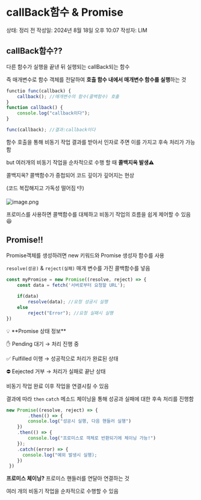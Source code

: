 # callBack함수 & Promise

상태: 정리 전
작성일: 2024년 8월 18일 오후 10:07
작성자: LIM

## callBack함수??

다른 함수가 실행을 끝낸 뒤 실행되는 callBack되는 함수

즉 매개변수로 함수 객체를 전달하여 **호출 함수 내에서 매개변수 함수를 실행**하는 것

```jsx
functio func(callback) { 
	callback(); //매개변수의 함수(콜백함수) 호출
}
function callback() {
	console.log("callback이다");
}

func(callback); //결과:callback이다
```

함수 호출을 통해 비동기 작업 결과를 받아서 인자로 주면 이를 가지고 후속 처리가 가능함

but 여러개의 비동기 작업을 순차적으로 수행 할 때 **콜백지옥 발생⚠️**

콜백지옥? 콜백함수가 중첩되어 코드 깊이가 깊어지는 현상 

(코드 복잡해지고 가독성 떨어짐 👎)

![image.png](callBack%E1%84%92%E1%85%A1%E1%86%B7%E1%84%89%E1%85%AE%20&%20Promise%2050c7eb2700044e92ae9a786401134fdc/image.png)

프로미스를 사용하면 콜백함수를 대체하고 비동기 작업의 흐름을 쉽게 제어할 수 있음😆

## Promise!!

Promise객체를 생성하려면 new 키워드와 Promise 생성자 함수를 사용

`resolve(성공)` & `reject(실패)` 매개 변수를 가진 콜백함수를 넣음

```jsx
const myPromise = new Promise((resolve, reject) => {
    const data = fetch('서버로부터 요청할 URL');
    
    if(data)
    	resolve(data); //요청 성공시 실행
    else
    	reject("Error"); //요청 실패시 실행
})
```

<aside>
💡 **Promise 상태 정보**

✋ Pending 대기 → 처리 진행 중

✅ Fulfilled 이행 → 성공적으로 처리가 완료된 상태

⛔️ Eejected 거부 → 처리가 실패로 끝난 상태

</aside>

비동기 작업 완료 이후 작업을 연결시킬 수 있음

결과에 따라 `then` `catch` 메소드 체이닝을 통해 성공과 실패에 대한 후속 처리를 진행함

```jsx
new Promise((resolve, reject) => {
		.then(() => {
        console.log("성공시 실행, 다음 핸들러 실행")
    })
    .then(() => {
        console.log("프로미스로 객체로 반환되기에 체이닝 가능!")
    });
    .catch((error) => {
      console.log("예외 발생시 실행);
    })
 })
```

**프로미스 체이닝?** 프로미스 핸들러를 연달아 연결하는 것

여러 개의 비동기 작업을 순차적으로 수행할 수 있음